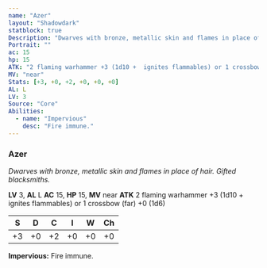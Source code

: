 ```yaml
---
name: "Azer"
layout: "Shadowdark"
statblock: true
Description: "Dwarves with bronze, metallic skin and flames in place of hair. Gifted blacksmiths."
Portrait: ""
ac: 15
hp: 15
ATK: "2 flaming warhammer +3 (1d10 +  ignites flammables) or 1 crossbow (far) +0 (1d6)"
MV: "near"
Stats: [+3, +0, +2, +0, +0, +0]
AL: L
LV: 3
Source: "Core"
Abilities:
  - name: "Impervious"
    desc: "Fire immune."
---
```


### Azer

_Dwarves with bronze, metallic skin and flames in place of hair. Gifted blacksmiths._

**LV** 3, **AL** L
**AC** 15, **HP** 15, **MV** near
**ATK** 2 flaming warhammer +3 (1d10 +  ignites flammables) or 1 crossbow (far) +0 (1d6)

|  S  |  D  |  C  |  I  |  W  |  Ch  |
|:---:|:---:|:---:|:---:|:---:|:----:|
| +3 | +0 | +2 | +0 | +0 | +0 |

**Impervious:** Fire immune.

